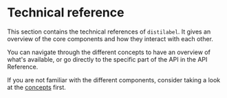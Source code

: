 # Technical reference

This section contains the technical references of `distilabel`. It gives an overview of the core components and how they interact with each other.

You can navigate through the different concepts to have an overview of what's available, or go directly to the specific part of the API in the API Reference.

If you are not familiar with the different components, consider taking a look at the [concepts](../concepts.md) first.